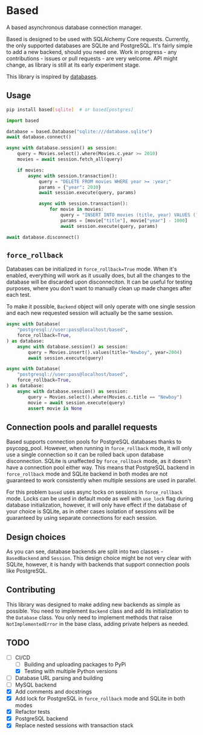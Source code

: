# Based

A based asynchronous database connection manager.

Based is designed to be used with SQLAlchemy Core requests. Currently, the only
supported databases are SQLite and PostgreSQL. It's fairly simple to add a new
backend, should you need one. Work in progress - any contributions - issues or
pull requests - are very welcome. API might change, as library is still at its
early experiment stage.

This library is inspired by [databases](https://github.com/encode/databases).

## Usage

```bash
pip install based[sqlite]  # or based[postgres]
```

```python
import based

database = based.Database("sqlite:///database.sqlite")
await database.connect()

async with database.session() as session:
    query = Movies.select().where(Movies.c.year >= 2010)
    movies = await session.fetch_all(query)

    if movies:
        async with session.transaction():
            query = "DELETE FROM movies WHERE year >= :year;"
            params = {"year": 2010}
            await session.execute(query, params)

            async with session.transaction():
                for movie in movies:
                    query = "INSERT INTO movies (title, year) VALUES (?, ?);"
                    params = [movie["title"], movie["year"] - 1000]
                    await session.execute(query, params)

await database.disconnect()
```

## `force_rollback`

Databases can be initialized in `force_rollback=True` mode. When it's enabled,
everything will work as it usually does, but all the changes to the database
will be discarded upon disconneciton. It can be useful for testing purposes,
where you don't want to manually clean up made changes after each test.

To make it possible, `Backend` object will only operate with one single session
and each new requested session will actually be the same session.

```python
async with Database(
	"postgresql://user:pass@localhost/based",
	force_rollback=True,
) as database:
	async with database.session() as session:
		query = Movies.insert().values(title="Newboy", year=2004)
		await session.execute(query)

async with Database(
	"postgresql://user:pass@localhost/based",
	force_rollback=True,
) as database:
	async with database.session() as session:
		query = Movies.select().where(Movies.c.title == "Newboy")
		movie = await session.execute(query)
		assert movie is None
```

## Connection pools and parallel requests

Based supports connection pools for PostgreSQL databases thanks to psycopg_pool.
However, when running in `force_rollback` mode, it will only use a single
connection so it can be rolled back upon database disconnection. SQLite is
unaffected by `force_rollback` mode, as it doesn't have a connection pool either
way. This means that PostgreSQL backend in `force_rollback` mode and SQLite
backend in both modes are not guaranteed to work consistently when multiple
sessions are used in parallel.

For this problem `based` uses async locks on sessions in `force_rollback` mode.
Locks can be used in default mode as well with `use_lock` flag during database
initialization, however, it will only have effect if the database of your choice
is SQLite, as in other cases isolation of sessions will be guaranteed by using
separate connections for each session.

## Design choices

As you can see, database backends are split into two classes - `BasedBackend`
and `Session`. This design choice might be not very clear with SQLite, however,
it is handy with backends that support connection pools like PostgreSQL.

## Contributing

This library was designed to make adding new backends as simple as possible. You
need to implement `Backend` class and add its initialization to the `Database`
class. You only need to implement methods that raise `NotImplementedError` in
the base class, adding private helpers as needed.

## TODO

- [ ] CI/CD
  - [ ] Building and uploading packages to PyPi
  - [x] Testing with multiple Python versions
- [ ] Database URL parsing and building
- [ ] MySQL backend
- [x] Add comments and docstrings
- [x] Add lock for PostgreSQL in `force_rollback` mode and SQLite in both modes
- [x] Refactor tests
- [x] PostgreSQL backend
- [x] Replace nested sessions with transaction stack
